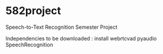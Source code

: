 # 582project
Speech-to-Text Recognition Semester Project

Independencies to be downloaded :
install webrtcvad pyaudio SpeechRecognition
